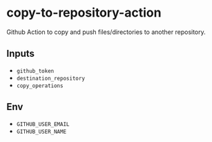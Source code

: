# copy-to-repository-action

Github Action to copy and push files/directories to another repository.

## Inputs

* `github_token`
* `destination_repository`
* `copy_operations`

## Env

* `GITHUB_USER_EMAIL`
* `GITHUB_USER_NAME`
